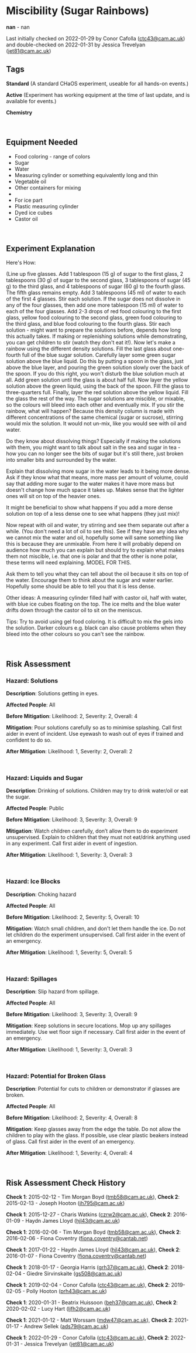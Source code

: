 # Miscibility (Sugar Rainbows)

**nan** - nan

Last initially checked on 2022-01-29 by Conor Cafolla (ctc43@cam.ac.uk) and double-checked on 2022-01-31 by Jessica Trevelyan (jet81@cam.ac.uk)

## Tags
<!--- Start Tags (DO NOT REMOVE THIS COMMENT) --->

**Standard** (A standard CHaOS experiment, useable for all hands-on events.)

**Active** (Experiment has working equipment at the time of last update, and is available for events.)

**Chemistry**
<!--- End Tags (DO NOT REMOVE THIS COMMENT) --->

<br/>

## Equipment Needed 
- Food coloring - range of colors
- Sugar
- Water
- Measuring cylinder or something equivalently long and thin
- Vegetable oil
- Other containers for mixing
- 
- For ice part
- Plastic measuring cylinder
- Dyed ice cubes
- Castor oil

<br/>

## Experiment Explanation 

Here's How:

(Line up five glasses. Add 1 tablespoon (15 g) of sugar to the first glass, 2 tablespoons (30 g) of sugar to the second glass, 3 tablespoons of sugar (45 g) to the third glass, and 4 tablespoons of sugar (60 g) to the fourth glass. The fifth glass remains empty.
Add 3 tablespoons (45 ml) of water to each of the first 4 glasses. Stir each solution. If the sugar does not dissolve in any of the four glasses, then add one more tablespoon (15 ml) of water to each of the four glasses.
Add 2-3 drops of red food colouring to the first glass, yellow food colouring to the second glass, green food colouring to the third glass, and blue food colouring to the fourth glass. Stir each solution - might want to prepare the solutions before, depends how long this actually takes. If making or replenishing solutions while demonstrating, you can get children to stir (watch they don't eat it!).
Now let's make a rainbow using the different density solutions. Fill the last glass about one-fourth full of the blue sugar solution.
Carefully layer some green sugar solution above the blue liquid. Do this by putting a spoon in the glass, just above the blue layer, and pouring the green solution slowly over the back of the spoon. If you do this right, you won't disturb the blue solution much at all. Add green solution until the glass is about half full.
Now layer the yellow solution above the green liquid, using the back of the spoon. Fill the glass to three-quarters full.
Finally, layer the red solution above the yellow liquid. Fill the glass the rest of the way.
The sugar solutions are miscible, or mixable, so the colours will bleed into each other and eventually mix.
If you stir the rainbow, what will happen? Because this density column is made with different concentrations of the same chemical (sugar or sucrose), stirring would mix the solution. It would not un-mix, like you would see with oil and water.

Do they know about dissolving things? Especially if making the solutions with them, you might want to talk about salt in the sea and sugar in tea - how you can no longer see the bits of sugar but it's still there, just broken into smaller bits and surrounded by the water. 

Explain that dissolving more sugar in the water leads to it being more dense. Ask if they know what that means, more mass per amount of volume, could say that adding more sugar to the water makes it have more mass but doesn't change how much space it takes up. Makes sense that the lighter ones will sit on top of the heavier ones. 

It might be beneficial to show what happens if you add a more dense solution on top of a less dense one to see what happens (they just mix)!

Now repeat with oil and water, try stirring and see them separate out after a while. (You don't need a lot of oil to see this). See if they have any idea why we cannot mix the water and oil, hopefully some will same something like this is because they are unmixable. From here it will probably depend on audience how much you can explain but should try to explain what makes them not miscible, i.e. that one is polar and that the other is none polar, these terms will need explaining. MODEL FOR THIS.

Ask them to tell you what they can tell about the oil because it sits on top of the water. Encourage them to think about the sugar and water earlier. Hopefully some should be able to tell you that it is less dense.
 
Other ideas: 
A measuring cylinder filled half with castor oil, half with water, with blue ice cubes floating on the top. The ice melts and the blue water drifts down through the castor oil to sit on the meniscus.

Tips:
Try to avoid using gel food coloring. It is difficult to mix the gels into the solution. Darker colours e.g. black can also cause problems when they bleed into the other colours so you can't see the rainbow.


<br/>

## Risk Assessment

### **Hazard**: Solutions

**Description**: Solutions getting in eyes.

**Affected People**: All

**Before Mitigation**: Likelihood: 2, Severity: 2, Overall: 4

**Mitigation**: Pour solutions carefully so as to minimise splashing.
Call first aider in event of incident. Use eyewash to wash out of eyes if trained and confident to do so.

**After Mitigation**: Likelihood: 1, Severity: 2, Overall: 2

<br/>

### **Hazard**: Liquids and Sugar

**Description**: Drinking of solutions.
Children may try to drink water/oil or eat the sugar.

**Affected People**: Public

**Before Mitigation**: Likelihood: 3, Severity: 3, Overall: 9

**Mitigation**: Watch children carefully, don’t allow them to do experiment unsupervised. 
Explain to children that they must not eat/drink anything used in any experiment.
Call first aider in event of ingestion.

**After Mitigation**: Likelihood: 1, Severity: 3, Overall: 3

<br/>

### **Hazard**: Ice Blocks

**Description**: Choking hazard

**Affected People**: All

**Before Mitigation**: Likelihood: 2, Severity: 5, Overall: 10

**Mitigation**: Watch small children, and don't let them handle the ice.  Do not let children do the experiment unsupervised.
Call first aider in the event of an emergency.

**After Mitigation**: Likelihood: 1, Severity: 5, Overall: 5

<br/>

### **Hazard**: Spillages

**Description**: Slip hazard from spillage.

**Affected People**: All

**Before Mitigation**: Likelihood: 3, Severity: 3, Overall: 9

**Mitigation**: Keep solutions in secure locations. Mop up any spillages immediately. Use wet floor sign if necessary.
Call first aider in the event of an emergency.

**After Mitigation**: Likelihood: 1, Severity: 3, Overall: 3

<br/>

### **Hazard**: Potential for Broken Glass

**Description**: Potential for cuts to children or demonstrator if glasses are broken.

**Affected People**: All

**Before Mitigation**: Likelihood: 2, Severity: 4, Overall: 8

**Mitigation**: Keep glasses away from the edge the table. Do not allow the children to play with the glass. 
If possible, use clear plastic beakers instead of glass.
Call first aider in the event of an emergency.

**After Mitigation**: Likelihood: 1, Severity: 4, Overall: 4

<br/>

## Risk Assessment Check History 

**Check 1**: 2015-02-12 - Tim Morgan Boyd (tmb58@cam.ac.uk), **Check 2**: 2015-02-13 - Joseph Hooton (jh795@cam.ac.uk)

**Check 1**: 2015-12-27 - Charis Watkins (czrw2@cam.ac.uk), **Check 2**: 2016-01-09 - Haydn James Lloyd (hjl43@cam.ac.uk)

**Check 1**: 2016-02-06 - Tim Morgan Boyd (tmb58@cam.ac.uk), **Check 2**: 2016-02-06 - Fiona Coventry (fiona.coventry@cantab.net)

**Check 1**: 2017-01-22 - Haydn James Lloyd (hjl43@cam.ac.uk), **Check 2**: 2016-01-07 - Fiona Coventry (fiona.coventry@cantab.net)

**Check 1**: 2018-01-17 - Georgia Harris (grh37@cam.ac.uk), **Check 2**: 2018-02-04 - Giedre Sirvinskaite (gs508@cam.ac.uk)

**Check 1**: 2019-02-04 - Conor Cafolla (ctc43@cam.ac.uk), **Check 2**: 2019-02-05 - Polly Hooton (prh43@cam.ac.uk)

**Check 1**: 2020-01-31 - Beatrix Huissoon (beh37@cam.ac.uk), **Check 2**: 2020-02-02 - Lucy Hart (ljfh2@cam.ac.uk)

**Check 1**: 2021-01-12 - Matt Worssam (mdw47@cam.ac.uk), **Check 2**: 2021-01-17 - Andrew Sellek (ads79@cam.ac.uk)

**Check 1**: 2022-01-29 - Conor Cafolla (ctc43@cam.ac.uk), **Check 2**: 2022-01-31 - Jessica Trevelyan (jet81@cam.ac.uk)